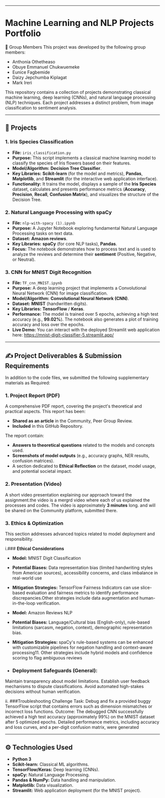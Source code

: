 
---

# Machine Learning and NLP Projects Portfolio

👥 Group Members
This project was developed by the following group members:

* Anthonia Othetheaso
* Obuye Emmanuel Chukwuemeke 
* Eunice Fagbemide
* Daizy Jepchumba Kiplagat 
* Mark Ireri

This repository contains a collection of projects demonstrating classical machine learning, deep learning (CNNs), and natural language processing (NLP) techniques.
Each project addresses a distinct problem, from image classification to sentiment analysis.

---

## 🚀 Projects

### 1. Iris Species Classification

* **File:** `iris_classification.py`
* **Purpose:** This script implements a classical machine learning model to classify the species of Iris flowers based on their features.
* **Model/Algorithm:** **Decision Tree Classifier**.
* **Key Libraries:** **Scikit-learn** (for the model and metrics), **Pandas**, **Matplotlib**, and **Streamlit** (for the interactive web application interface).
* **Functionality:** It trains the model, displays a sample of the **Iris Species** dataset, calculates and presents performance metrics (**Accuracy**, **Precision**, **Recall**, **Confusion Matrix**), and visualizes the structure of the Decision Tree.

### 2. Natural Language Processing with spaCy

* **File:** `nlp-with-spacy (1).ipynb`
* **Purpose:** A Jupyter Notebook exploring fundamental Natural Language Processing tasks on text data.
* **Dataset:** **Amazon reviews**.
* **Key Libraries:** **spaCy** (for core NLP tasks), **Pandas**.
* **Focus:** The notebook demonstrates how to process text and is used to analyze the reviews and determine their **sentiment** (Positive, Negative, or Neutral).

### 3. CNN for MNIST Digit Recognition

* **File:** `TF_cnn_MNIST.ipynb`
* **Purpose:** A deep learning project that implements a Convolutional Neural Network (CNN) for image classification.
* **Model/Algorithm:** **Convolutional Neural Network (CNN)**.
* **Dataset:** **MNIST** (handwritten digits).
* **Key Libraries:** **TensorFlow** / **Keras**.
* **Performance:** The model is trained over 5 epochs, achieving a high test accuracy (e.g., **99.02%**). The notebook also generates a plot of training accuracy and loss over the epochs.
* **Live Demo:** You can interact with the deployed Streamlit web application here: https://mnist-digit-classifier-5.streamlit.app/

---

## ✍️ Project Deliverables & Submission Requirements

In addition to the code files, we submitted the following supplementary materials as Required:

### 1. Project Report (PDF)

A comprehensive PDF report, covering the project's theoretical and practical aspects. This report has been:
* **Shared as an article** in the Community, Peer Group Review.
* **Included** in this GitHub Repository.

The report contain:
* **Answers to theoretical questions** related to the models and concepts used.
* **Screenshots of model outputs** (e.g., accuracy graphs, NER results, confusion matrices).
* A section dedicated to **Ethical Reflection** on the dataset, model usage, and potential societal impact.

### 2. Presentation (Video)

A short video presentation explaining our approach toward the assignment.the video is a mergrd video where each of us explained the processes and codes.
The video is approximately **3 minutes** long. and will be shared on the Community platform, submitted there.

 ### 3. Ethics & Optimization
This section addresses advanced topics related to model deployment and responsibility. 

 i.### **Ethical Considerations**
 
* **Model:** MNIST Digit Classification
* **Potential Biases:** Data representation bias (limited handwriting styles from American sources), accessibility concerns, and class imbalance in real-world use
* **Mitigation Strategies:** TensorFlow Fairness Indicators can use slice-based evaluation and fairness metrics to identify performance discrepancies.Other strategies include data augmentation and human-in-the-loop verification.

* **Model:** Amazon Reviews NLP
* **Potential Biases:** Language/Cultural bias (English-only), rule-based limitations (sarcasm, negation, context), demographic representation bias.
* **Mitigation Strategies:** spaCy's rule-based systems can be enhanced with customizable pipelines for negation handling and context-aware processing11. Other strategies include hybrid models and confidence scoring to flag ambiguous reviews

* ### Deployment Safeguards (General):
Maintain transparency about model limitations.
Establish user feedback mechanisms to dispute classifications.
Avoid automated high-stakes decisions without human verification.

ii. ###Troubleshooting Challenge
Task: Debug and fix a provided buggy TensorFlow script that contains errors such as dimension mismatches or incorrect loss functions.
Outcome: The debugged CNN successfully achieved a high test accuracy (approximately 99%) on the MNIST dataset after 5 optimized epochs. Detailed performance metrics, including accuracy and loss curves, and a per-digit confusion matrix, were generated

---

## ⚙️ Technologies Used

* **Python 3**
* **Scikit-learn:** Classical ML algorithms.
* **TensorFlow/Keras:** Deep learning (CNNs).
* **spaCy:** Natural Language Processing.
* **Pandas & NumPy:** Data handling and manipulation.
* **Matplotlib:** Data visualization.
* **Streamlit:** Web application deployment (for the MNIST project).
